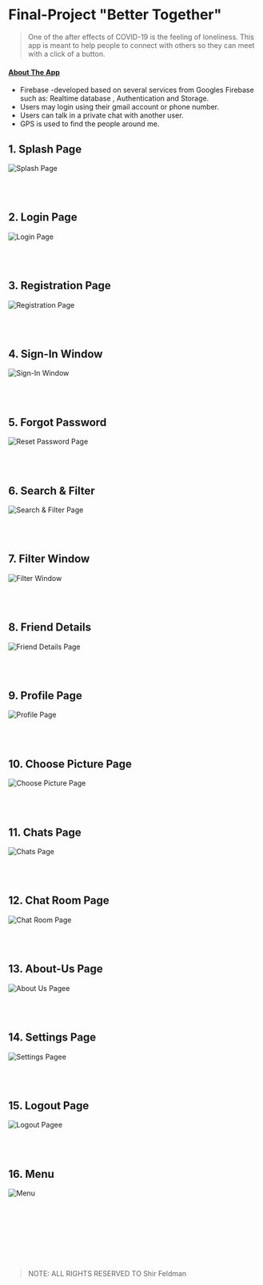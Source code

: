 # Final-Project "Better Together"

> One of the after effects of COVID-19 is the feeling of loneliness. This app is meant to help people to
> connect with others so they can meet with a click of a button.

#### <ins>About The App</ins>
* Firebase -developed based on several services from Googles Firebase such as: Realtime database ,
Authentication and Storage.
* Users may login using their gmail account or phone number.
* Users can talk in a private chat with another user.
* GPS is used to find the people around me.


## **1. Splash Page**

<img  src="/pics/1.PNG" title="Splash Page" />

<br><br>

## **2. Login Page**

<img  src="/pics/2.PNG" title="Login Page" />

<br><br>

## **3. Registration Page**

<img  src="/pics/3.PNG" title="‏‏Registration Page" />

<br><br>

## **4. Sign-In Window**

<img  src="/pics/4.PNG" title="‏‏Sign-In Window" />

<br><br>


## **5. Forgot Password**

<img  src="/pics/5.PNG" title="Reset Password Page" />

<br><br>

## **6. Search & Filter**

<img  src="/pics/6.PNG" title="Search & Filter Page" />

<br><br>

## **7. Filter Window**

<img  src="/pics/7.png" title="Filter Window" />

<br><br>


## **8. Friend Details**

<img  src="/pics/8.PNG" title="Friend Details Page" />

<br><br>

## **9. Profile Page**

<img  src="/pics/9.PNG" title="Profile Page" />

<br><br>

## **10. Choose Picture Page**

<img  src="/pics/10.PNG" title="Choose Picture Page" />

<br><br>

## **11. Chats Page**

<img  src="/pics/11.PNG" title="Chats Page" />

<br><br>

## **12. Chat Room Page**

<img  src="/pics/12.PNG" title="Chat Room Page" />

<br><br>


## **13. About-Us Page**

<img  src="/pics/13.PNG" title="About Us Pagee" />

<br><br>

## **14. Settings Page**

<img  src="/pics/14.PNG" title="Settings Pagee" />

<br><br>

## **15. Logout Page**

<img  src="/pics/15.PNG" title="Logout Pagee" />

<br><br>

## **16. Menu**

<img  src="./pics/16.PNG" title="Menu" />

<br><br>


<br><br><br><br>

> NOTE: ALL RIGHTS RESERVED TO Shir Feldman


